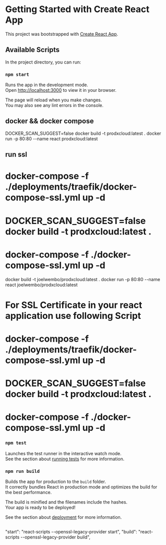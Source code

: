 # Getting Started with Create React App

This project was bootstrapped with [Create React App](https://github.com/facebook/create-react-app).

## Available Scripts

In the project directory, you can run:

### `npm start`

Runs the app in the development mode.\
Open [http://localhost:3000](http://localhost:3000) to view it in your browser.

The page will reload when you make changes.\
You may also see any lint errors in the console.

## docker && docker compose
DOCKER_SCAN_SUGGEST=false docker build -t prodxcloud:latest .
docker run -p 80:80 --name react prodxcloud:latest

## run ssl
# docker-compose -f ./deployments/traefik/docker-compose-ssl.yml up -d
# DOCKER_SCAN_SUGGEST=false docker build -t prodxcloud:latest .
# docker-compose -f ./docker-compose-ssl.yml up -d

docker build -t joelwembo/prodxcloud:latest .
docker run -p 80:80 --name react joelwembo/prodxcloud:latest

# For SSL Certificate in your react application use following Script

# docker-compose -f ./deployments/traefik/docker-compose-ssl.yml up -d
# DOCKER_SCAN_SUGGEST=false docker build -t prodxcloud:latest .
# docker-compose -f ./docker-compose-ssl.yml up -d



### `npm test`

Launches the test runner in the interactive watch mode.\
See the section about [running tests](https://facebook.github.io/create-react-app/docs/running-tests) for more information.

### `npm run build`

Builds the app for production to the `build` folder.\
It correctly bundles React in production mode and optimizes the build for the best performance.

The build is minified and the filenames include the hashes.\
Your app is ready to be deployed!

See the section about [deployment](https://facebook.github.io/create-react-app/docs/deployment) for more information.

## 
"start": "react-scripts --openssl-legacy-provider start",
"build": "react-scripts --openssl-legacy-provider build",